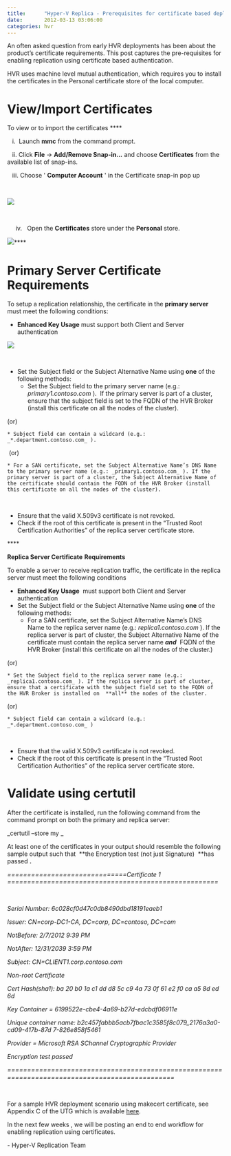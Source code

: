 ```yaml
---
title:      "Hyper-V Replica - Prerequisites for certificate based deployments"
date:       2012-03-13 03:06:00
categories: hvr
---
```

An often asked question from early HVR deployments has been about the product’s certificate requirements. This post captures the pre-requisites for enabling replication using certificate based authentication.

HVR uses machine level mutual authentication, which requires you to install the certificates in the Personal certificate store of the local computer.

# View/Import Certificates

To view or to import the certificates ****

   i.  Launch **mmc** from the command prompt.

   ii. Click **File** -> **Add/Remove Snap-in...** and choose **Certificates** from the available list of snap-ins.

   iii. Choose ' **Computer Account** ' in the Certificate snap-in pop up

 

[![](https://msdnshared.blob.core.windows.net/media/TNBlogsFS/prod.evol.blogs.technet.com/CommunityServer.Blogs.Components.WeblogFiles/00/00/00/50/45/2626.CertSnapIn_1.png)](https://msdnshared.blob.core.windows.net/media/TNBlogsFS/prod.evol.blogs.technet.com/CommunityServer.Blogs.Components.WeblogFiles/00/00/00/50/45/2626.CertSnapIn_1.png)

 

     iv.   Open the **Certificates** store under the **Personal** store.

[![](https://msdnshared.blob.core.windows.net/media/TNBlogsFS/prod.evol.blogs.technet.com/CommunityServer.Blogs.Components.WeblogFiles/00/00/00/50/45/7558.CertMgr_1.PNG)](https://msdnshared.blob.core.windows.net/media/TNBlogsFS/prod.evol.blogs.technet.com/CommunityServer.Blogs.Components.WeblogFiles/00/00/00/50/45/7558.CertMgr_1.PNG)****

# **Primary Server Certificate** **Requirements**

To setup a replication relationship, the certificate in the **primary server** must meet the following conditions:

  * **Enhanced Key Usage** must support both Client and Server authentication 



[![](https://msdnshared.blob.core.windows.net/media/TNBlogsFS/prod.evol.blogs.technet.com/CommunityServer.Blogs.Components.WeblogFiles/00/00/00/50/45/5518.EKU.png)](https://msdnshared.blob.core.windows.net/media/TNBlogsFS/prod.evol.blogs.technet.com/CommunityServer.Blogs.Components.WeblogFiles/00/00/00/50/45/5518.EKU.png)

 

  * Set the Subject field or the Subject Alternative Name using **one** of the following methods:
    * Set the Subject field to the primary server name (e.g.: _primary1.contoso.com_ ).  If the primary server is part of a cluster, ensure that the subject field is set to the FQDN of the HVR Broker (install this certificate on all the nodes of the cluster). 



(or)

    * Subject field can contain a wildcard (e.g.: _*.department.contoso.com_ ).



 (or)

    * For a SAN certificate, set the Subject Alternative Name’s DNS Name to the primary server name (e.g.: _primary1.contoso.com_ ). If the primary server is part of a cluster, the Subject Alternative Name of the certificate should contain the FQDN of the HVR Broker (install this certificate on all the nodes of the cluster).



 

  * Ensure that the valid X.509v3 certificate is not revoked.
  * Check if the root of this certificate is present in the “Trusted Root Certification Authorities” of the replica server certificate store.



**** 

**Replica Server Certificate** **Requirements**

To enable a server to receive replication traffic, the certificate in the replica server must meet the following conditions

  * **Enhanced Key Usage**  must support both Client and Server authentication 
  * Set the Subject field or the Subject Alternative Name using **one** of the following methods:
    * For a SAN certificate, set the Subject Alternative Name’s DNS Name to the replica server name (e.g.: _replica1.contoso.com_ ). If the replica server is part of cluster, the Subject Alternative Name of the certificate must contain the replica server name ***and***  FQDN of the HVR Broker (install this certificate on all the nodes of the cluster.)



(or)

    * Set the Subject field to the replica server name (e.g.: _replica1.contoso.com_ ). If the replica server is part of cluster, ensure that a certificate with the subject field set to the FQDN of the HVR Broker is installed on  **all** the nodes of the cluster.



(or)

    * Subject field can contain a wildcard (e.g.: _*.department.contoso.com_ )



 

  * Ensure that the valid X.509v3 certificate is not revoked.
  * Check if the root of this certificate is present in the “Trusted Root Certification Authorities” of the replica server certificate store.



# **Validate using certutil**

After the certificate is installed, run the following command from the command prompt on both the primary and replica server:

_certutil –store my _

At least one of the certificates in your output should resemble the following sample output such that  **the Encryption test (not just Signature)  **has passed **.**

_==============================Certificate 1 =====================================================_

 

_Serial Number: 6c028cf0d47c0db8490dbd18191eaeb1_

_Issuer: CN=corp-DC1-CA, DC=corp, DC=contoso, DC=com_

_NotBefore: 2/7/2012 9:39 PM_

_NotAfter: 12/31/2039 3:59 PM_

_Subject: CN=CLIENT1.corp.contoso.com_

_Non-root Certificate_

_Cert Hash(sha1): ba 20 b0 1a c1 dd d8 5c c9 4a 73 0f 61 e2 f0 ca a5 8d ed 6d_

_Key Container = 6199522e-cbe4-4a69-b27d-edcbdf06911e_

_Unique container name: b2c457fabbb5acb7fbac1c3585f8c079_2176a3a0-cd09-417b-87d_ _7-826e858f5461_

_Provider = Microsoft RSA SChannel Cryptographic Provider_

_Encryption test passed_

_================================================================================================_

 

For a sample HVR deployment scenario using makecert certificate, see Appendix C of the UTG which is available [here](https://technet.microsoft.com/library/hh831759.aspx?ppud=4). 

In the next few weeks , we will be posting an end to end workflow for enabling replication using certificates.

\- Hyper-V Replication Team
